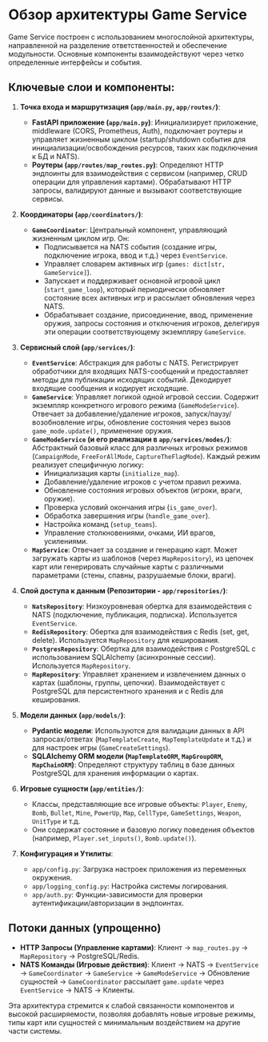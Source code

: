 # Обзор архитектуры Game Service

Game Service построен с использованием многослойной архитектуры, направленной на разделение ответственностей и обеспечение модульности. Основные компоненты взаимодействуют через четко определенные интерфейсы и события.

## Ключевые слои и компоненты:

1.  **Точка входа и маршрутизация (`app/main.py`, `app/routes/`)**:
    -   **FastAPI приложение (`app/main.py`)**: Инициализирует приложение, middleware (CORS, Prometheus, Auth), подключает роутеры и управляет жизненным циклом (startup/shutdown события для инициализации/освобождения ресурсов, таких как подключения к БД и NATS).
    -   **Роутеры (`app/routes/map_routes.py`)**: Определяют HTTP эндпоинты для взаимодействия с сервисом (например, CRUD операции для управления картами). Обрабатывают HTTP запросы, валидируют данные и вызывают соответствующие сервисы.

2.  **Координаторы (`app/coordinators/`)**:
    -   **`GameCoordinator`**: Центральный компонент, управляющий жизненным циклом игр. Он:
        -   Подписывается на NATS события (создание игры, подключение игрока, ввод и т.д.) через `EventService`.
        -   Управляет словарем активных игр (`games: dict[str, GameService]`).
        -   Запускает и поддерживает основной игровой цикл (`start_game_loop`), который периодически обновляет состояние всех активных игр и рассылает обновления через NATS.
        -   Обрабатывает создание, присоединение, ввод, применение оружия, запросы состояния и отключения игроков, делегируя эти операции соответствующему экземпляру `GameService`.

3.  **Сервисный слой (`app/services/`)**:
    -   **`EventService`**: Абстракция для работы с NATS. Регистрирует обработчики для входящих NATS-сообщений и предоставляет методы для публикации исходящих событий. Декодирует входящие сообщения и кодирует исходящие.
    -   **`GameService`**: Управляет логикой одной игровой сессии. Содержит экземпляр конкретного игрового режима (`GameModeService`). Отвечает за добавление/удаление игроков, запуск/паузу/возобновление игры, обновление состояния через вызов `game_mode.update()`, применение оружия.
    -   **`GameModeService` (и его реализации в `app/services/modes/`)**: Абстрактный базовый класс для различных игровых режимов (`CampaignMode`, `FreeForAllMode`, `CaptureTheFlagMode`). Каждый режим реализует специфичную логику:
        -   Инициализация карты (`initialize_map`).
        -   Добавление/удаление игроков с учетом правил режима.
        -   Обновление состояния игровых объектов (игроки, враги, оружие).
        -   Проверка условий окончания игры (`is_game_over`).
        -   Обработка завершения игры (`handle_game_over`).
        -   Настройка команд (`setup_teams`).
        -   Управление столкновениями, очками, ИИ врагов, усилениями.
    -   **`MapService`**: Отвечает за создание и генерацию карт. Может загружать карты из шаблонов (через `MapRepository`), из цепочек карт или генерировать случайные карты с различными параметрами (стены, спавны, разрушаемые блоки, враги).

4.  **Слой доступа к данным (Репозитории - `app/repositories/`)**:
    -   **`NatsRepository`**: Низкоуровневая обертка для взаимодействия с NATS (подключение, публикация, подписка). Используется `EventService`.
    -   **`RedisRepository`**: Обертка для взаимодействия с Redis (set, get, delete). Используется `MapRepository` для кеширования.
    -   **`PostgresRepository`**: Обертка для взаимодействия с PostgreSQL с использованием SQLAlchemy (асинхронные сессии). Используется `MapRepository`.
    -   **`MapRepository`**: Управляет хранением и извлечением данных о картах (шаблоны, группы, цепочки). Взаимодействует с PostgreSQL для персистентного хранения и с Redis для кеширования.

5.  **Модели данных (`app/models/`)**:
    -   **Pydantic модели**: Используются для валидации данных в API запросах/ответах (`MapTemplateCreate`, `MapTemplateUpdate` и т.д.) и для настроек игры (`GameCreateSettings`).
    -   **SQLAlchemy ORM модели (`MapTemplateORM`, `MapGroupORM`, `MapChainORM`)**: Определяют структуру таблиц в базе данных PostgreSQL для хранения информации о картах.

6.  **Игровые сущности (`app/entities/`)**:
    -   Классы, представляющие все игровые объекты: `Player`, `Enemy`, `Bomb`, `Bullet`, `Mine`, `PowerUp`, `Map`, `CellType`, `GameSettings`, `Weapon`, `UnitType` и т.д.
    -   Они содержат состояние и базовую логику поведения объектов (например, `Player.set_inputs()`, `Bomb.update()`).

7.  **Конфигурация и Утилиты**: 
    -   `app/config.py`: Загрузка настроек приложения из переменных окружения.
    -   `app/logging_config.py`: Настройка системы логирования.
    -   `app/auth.py`: Функции-зависимости для проверки аутентификации/авторизации в эндпоинтах.

## Потоки данных (упрощенно)

-   **HTTP Запросы (Управление картами)**: Клиент -> `map_routes.py` -> `MapRepository` -> PostgreSQL/Redis.
-   **NATS Команды (Игровые действия)**: Клиент -> NATS -> `EventService` -> `GameCoordinator` -> `GameService` -> `GameModeService` -> Обновление сущностей -> `GameCoordinator` рассылает `game.update` через `EventService` -> NATS -> Клиенты.

Эта архитектура стремится к слабой связанности компонентов и высокой расширяемости, позволяя добавлять новые игровые режимы, типы карт или сущностей с минимальным воздействием на другие части системы. 